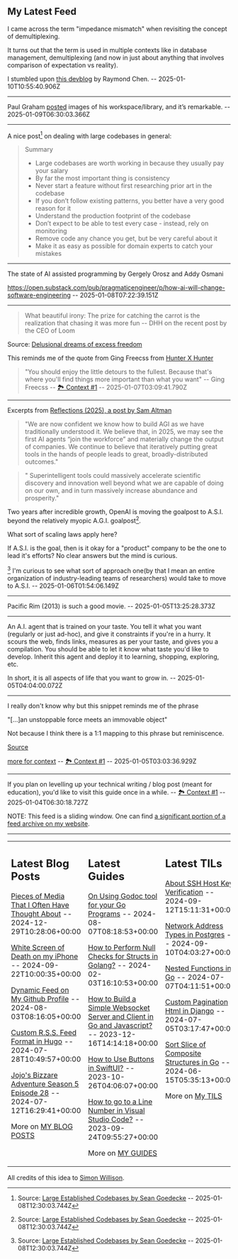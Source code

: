 ## My Latest Feed

<!-- feed starts -->
I came across the term "impedance mismatch" when revisiting the concept of demultiplexing. 

It turns out that the term is used in multiple contexts like in database management, demultiplexing (and now in just about anything that involves comparison of expectation vs reality).


I stumbled upon [this devblog](https://devblogs.microsoft.com/oldnewthing/20180123-00/?p=97865) by Raymond Chen.   -- 2025-01-10T10:55:40.906Z

---

Paul Graham [posted](https://twitter.com/twitter/status/1877109333269360719/) images of his workspace/library, and it’s remarkable.  -- 2025-01-09T06:30:03.366Z

---

A nice post[^1] on dealing with large codebases in general:

> Summary
> - Large codebases are worth working in because they usually pay your salary
> - By far the most important thing is consistency
> - Never start a feature without first researching prior art in the codebase
> - If you don’t follow existing patterns, you better have a very good reason for it
> - Understand the production footprint of the codebase
> - Don’t expect to be able to test every case - instead, rely on monitoring
> - Remove code any chance you get, but be very careful about it
> - Make it as easy as possible for domain experts to catch your mistakes

[^1]: Source: [Large Established Codebases by Sean Goedecke](https://www.seangoedecke.com/large-established-codebases/)  -- 2025-01-08T12:30:03.744Z

---

The state of AI assisted programming by Gergely Orosz and Addy Osmani

https://open.substack.com/pub/pragmaticengineer/p/how-ai-will-change-software-engineering  -- 2025-01-08T07:22:39.151Z

---

> What beautiful irony: The prize for catching the carrot is the realization that chasing it was more fun -- DHH on the recent post by the CEO of Loom

Source: [Delusional dreams of excess freedom](https://world.hey.com/dhh/delusional-dreams-of-excess-freedom-e7507662) 


This reminds me of the quote from Ging Freecss from [Hunter X Hunter](https://en.wikipedia.org/wiki/Hunter_×_Hunter)

> "You should enjoy the little detours to the fullest. Because that's where you'll find things more important than what you want" -- Ging Freecss -- [🏞️ Context #1](https://cpx.tnvmadhav.me/content/image/content-images/image_AYHqVPg.png) -- 2025-01-07T03:09:41.790Z

---

Excerpts from [Reflections (2025), a post by Sam Altman](https://blog.samaltman.com/reflections)

> "We are now confident we know how to build AGI as we have traditionally understood it. We believe that, in 2025, we may see the first AI agents “join the workforce” and materially change the output of companies. We continue to believe that iteratively putting great tools in the hands of people leads to great, broadly-distributed outcomes."

> " Superintelligent tools could massively accelerate scientific discovery and innovation well beyond what we are capable of doing on our own, and in turn massively increase abundance and prosperity."

Two years after incredible growth, OpenAI is moving the goalpost to A.S.I. beyond the relatively myopic A.G.I. goalpost[^1].

What sort of scaling laws apply here?

If A.S.I. is the goal, then is it okay for a "product" company to be the one to lead it's efforts? No clear answers but the mind is curious.

[^1] I'm curious to see what sort of approach one(by that I mean an entire  organization of industry-leading teams of researchers) would take to move to A.S.I.  -- 2025-01-06T01:54:06.149Z

---

Pacific Rim (2013) is such a good movie.  -- 2025-01-05T13:25:28.373Z

---

An A.I. agent that is trained on your taste.
You tell it what you want (regularly or just ad-hoc), and give it constraints if you're in a hurry.
It scours the web, finds links, measures as per your taste, and gives you a compilation.
You should be able to let it know what taste you'd like to develop.
Inherit this agent and deploy it to learning, shopping, exploring, etc.

In short, it is all aspects of life that you want to grow in.  -- 2025-01-05T04:04:00.072Z

---

I really don't know why but this snippet reminds me of the phrase

"[...]an unstoppable force meets an immovable object"

Not because I think there is a 1:1 mapping to this phrase but reminiscence.


[Source](https://x.com/bryan_johnson/status/1871953918076531023)


[more for context](https://x.com/Gregoresate/status/1875378652722139253) -- [🏞️ Context #1](https://cpx.tnvmadhav.me/content/image/content-images/image_VEH8OtL.png) -- 2025-01-05T03:03:36.929Z

---

If you plan on levelling up your technical writing / blog post (meant for education), you'd like to visit this guide once in a while.
 -- [🏞️ Context #1](https://cpx.tnvmadhav.me/content/image/content-images/image_U0jlrsM.png) -- 2025-01-04T06:30:18.727Z
<!-- feed ends -->

NOTE: This feed is a sliding window. One can find [a significant portion of a feed archive on my website](https://tnvmadhav.me/feed/).

---


<table><tr><td valign="top" width="33%">

## Latest Blog Posts

<!-- blog starts -->
[Pieces of Media That I Often Have Thought About](https://tnvmadhav.me/blog/pieces-of-media-that-i-often-have-thought-about/) -- 2024-12-29T10:28:06+00:00

[White Screen of Death on my iPhone](https://tnvmadhav.me/blog/white-screen-of-death-on-my-iphone/) -- 2024-09-22T10:00:35+00:00

[Dynamic Feed on My Github Profile](https://tnvmadhav.me/blog/dynamic-feed-on-my-github-profile/) -- 2024-08-03T08:16:05+00:00

[Custom R.S.S. Feed Format in Hugo](https://tnvmadhav.me/blog/custom-rss-feed-format-in-hugo/) -- 2024-07-28T10:49:57+00:00

[Jojo's Bizzare Adventure Season 5 Episode 28](https://tnvmadhav.me/blog/jojos-bizzare-adventure-season-5-episode-28/) -- 2024-07-12T16:29:41+00:00

More on [MY BLOG POSTS](https://tnvmadhav.me/blog/)
<!-- blog ends -->

</td><td valign="top" width="34%">

## Latest Guides

<!-- guide starts -->
[On Using Godoc tool for your Go Programs](https://tnvmadhav.me/guides/on-using-godoc-tool/) -- 2024-08-07T08:18:53+00:00

[How to Perform Null Checks for Structs in Golang?](https://tnvmadhav.me/guides/how-to-perform-null-checks-for-structs-in-golang/) -- 2024-02-03T16:10:53+00:00

[How to Build a Simple Websocket Server and Client in Go and Javascript?](https://tnvmadhav.me/guides/how-to-build-a-simple-websocket-server-and-client-in-go/) -- 2023-12-16T14:14:18+00:00

[How to Use Buttons in SwiftUI?](https://tnvmadhav.me/guides/how-to-use-buttons-in-swiftui/) -- 2023-10-26T04:06:07+00:00

[How to go to a Line Number in Visual Studio Code?](https://tnvmadhav.me/guides/how-to-go-to-line-in-visual-studio-code/) -- 2023-09-24T09:55:27+00:00

More on [MY GUIDES](https://tnvmadhav.me/guides/)
<!-- guide ends -->

</td><td valign="top" width="33%">

## Latest TILs

<!-- til starts -->
[About SSH Host Key Verification](https://tnvmadhav.me/til/ssh-host-key-verification/) -- 2024-09-12T15:11:31+00:00

[Network Address Types in Postgres](https://tnvmadhav.me/til/network-address-types-in-postgres/) -- 2024-09-10T04:03:27+00:00

[Nested Functions in Go](https://tnvmadhav.me/til/nested-functions-in-go/) -- 2024-07-07T04:11:51+00:00

[Custom Pagination Html in Django](https://tnvmadhav.me/til/custom-pagination-html-in-django/) -- 2024-07-05T03:17:47+00:00

[Sort Slice of Composite Structures in Go](https://tnvmadhav.me/til/sort-slice-of-composite-structures-in-go/) -- 2024-06-15T05:35:13+00:00

More on [My TILS](https://tnvmadhav.me/til/)
<!-- til ends -->

</td></tr></table>


All credits of this idea to [Simon Willison](https://github.com/simonw/simonw/).